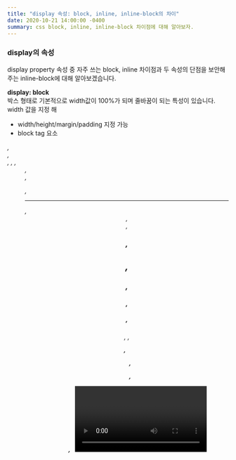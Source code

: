 ```yaml
---
title: "display 속성: block, inline, inline-block의 차이"
date: 2020-10-21 14:00:00 -0400
summary: css block, inline, inline-block 차이점에 대해 알아보자.
---
```


### display의 속성
display property 속성 중 자주 쓰는 block, inline 차이점과 두 속성의 단점을 보안해주는 inline-block에 대해 알아보겠습니다.

**display: block**  
박스 형태로 기본적으로 width값이 100%가 되며 줄바꿈이 되는 특성이 있습니다.  
width 값을 지정 해
 * width/height/margin/padding 지정 가능
 * block tag 요소
  <address>, <article>, <aside>, <blockgquote>, <canvas>, <dd>, <div>, <dl>, <hr>, <header>, <form>,<h1>, <h2>, <h3>, <h4>, <h5>, <h6>, <table>, <pre>, <ul>, <p>, <ol>, <video>

**display: inline**  
block과 다르게 컨텐츠의 영역 만큼만 요소를 차지하게 되며 줄바꿈을 하지 않습니다. 주로 text에 쓰이며 span tag와 많이 사용합니다.
 * width/height 적용 불가
 * margin/padding의 top, bottom 적용 불가
 * line-height 적용 어려움
 * inline tag 요소
  <a>, <i>, <span>, <abbr>, <img>, <strong>, <b>, <input>, <sub>, <br>, <code>, <em>, <small>, <map>, <textarea>, <label>, <sup>, <q>, <button>, <cite>


**display: inline-block**  
기본적으로 inline과 성질이 비슷한데 block처럼 영역을 지정하는 css 설정들이 모두 적용 가능합니다.  
text 등에 좀 더 디테일한 속성을 적용할 때 inline 대신 inline-block을 지정하는 경우가 많습니다.

 * inline tag 요소
  <img> 등

